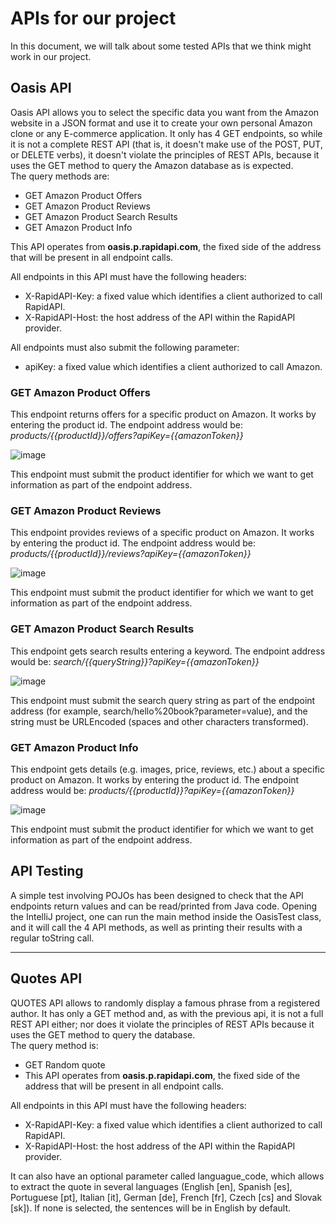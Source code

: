 # APIs for our project
In this document, we will talk about some tested APIs that we think might work in our project.

## Oasis API
Oasis API allows you to select the specific data you want from the Amazon website in a JSON format and use it to create your own personal Amazon clone or any E-commerce application. It only has 4 GET endpoints, so while it is not a complete REST API (that is, it doesn't make use of the POST, PUT, or DELETE verbs), it doesn't violate the principles of REST APIs, because it uses the GET method to query the Amazon database as is expected.
<br>The query methods are:
- GET Amazon Product Offers
- GET Amazon Product Reviews
- GET Amazon Product Search Results
- GET Amazon Product Info

This API operates from **oasis.p.rapidapi.com**, the fixed side of the address that will be present in all endpoint calls.

All endpoints in this API must have the following headers:
- X-RapidAPI-Key: a fixed value which identifies a client authorized to call RapidAPI.
- X-RapidAPI-Host: the host address of the API within the RapidAPI provider.

All endpoints must also submit the following parameter:
- apiKey: a fixed value which identifies a client authorized to call Amazon.

### GET Amazon Product Offers
This endpoint returns offers for a specific product on Amazon. It works by entering the product id.
The endpoint address would be: _products/{{productId}}/offers?apiKey={{amazonToken}}_

![image](https://user-images.githubusercontent.com/98974760/201979644-305ffb7d-ffd1-4330-a436-e57fdf684e67.png)

This endpoint must submit the product identifier for which we want to get information as part of the endpoint address.


### GET Amazon Product Reviews
This endpoint provides reviews of a specific product on Amazon. It works by entering the product id.
The endpoint address would be: _products/{{productId}}/reviews?apiKey={{amazonToken}}_

![image](https://user-images.githubusercontent.com/98974760/201980608-da398a9c-1332-4b55-b518-43bff478dd3f.png)

This endpoint must submit the product identifier for which we want to get information as part of the endpoint address.


### GET Amazon Product Search Results
This endpoint gets search results entering a keyword.
The endpoint address would be: _search/{{queryString}}?apiKey={{amazonToken}}_

![image](https://user-images.githubusercontent.com/98974760/201982464-4723380b-8615-48dd-b1a8-ddaccddfebe5.png)

This endpoint must submit the search query string as part of the endpoint address (for example, search/hello%20book?parameter=value), and the string must be URLEncoded (spaces and other characters transformed).


### GET Amazon Product Info
This endpoint gets details (e.g. images, price, reviews, etc.) about a specific product on Amazon. It works by entering the product id.
The endpoint address would be: _products/{{productId}}?apiKey={{amazonToken}}_

![image](https://user-images.githubusercontent.com/98974760/201982540-382d6c4e-957e-4faf-bde2-fd089cd5adba.png)

This endpoint must submit the product identifier for which we want to get information as part of the endpoint address.

## API Testing
A simple test involving POJOs has been designed to check that the API endpoints return values and can be read/printed from Java code.
Opening the IntelliJ project, one can run the main method inside the OasisTest class, and it will call the 4 API methods, as well as printing
their results with a regular toString call.

-----------------------------------------------------------------------------------------------------------------------------------------------------------------------
## Quotes API
QUOTES API allows to randomly display a famous phrase from a registered author. It has only a GET method and, as with the previous api, it is not a full REST API either; nor does it violate the principles of REST APIs because it uses the GET method to query the database.
<br>The query method is:
- GET Random quote
- This API operates from **oasis.p.rapidapi.com**, the fixed side of the address that will be present in all endpoint calls.

All endpoints in this API must have the following headers:
- X-RapidAPI-Key: a fixed value which identifies a client authorized to call RapidAPI.
- X-RapidAPI-Host: the host address of the API within the RapidAPI provider.

It can also have an optional parameter called languague_code, which allows to extract the quote in several languages (English [en], Spanish [es], Portuguese [pt], Italian [it], German [de], French [fr], Czech [cs] and Slovak [sk]). If none is selected, the sentences will be in English by default.
